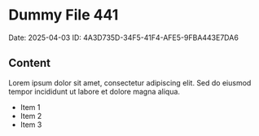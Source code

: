 # Dummy File 441

Date: 2025-04-03
ID: 4A3D735D-34F5-41F4-AFE5-9FBA443E7DA6

## Content

Lorem ipsum dolor sit amet, consectetur adipiscing elit.
Sed do eiusmod tempor incididunt ut labore et dolore magna aliqua.

* Item 1
* Item 2
* Item 3
